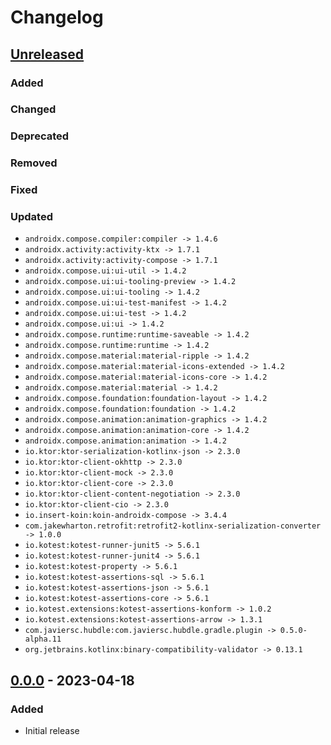 # Changelog

## [Unreleased]

### Added

### Changed

### Deprecated

### Removed

### Fixed

### Updated

- `androidx.compose.compiler:compiler -> 1.4.6`
- `androidx.activity:activity-ktx -> 1.7.1`
- `androidx.activity:activity-compose -> 1.7.1`
- `androidx.compose.ui:ui-util -> 1.4.2`
- `androidx.compose.ui:ui-tooling-preview -> 1.4.2`
- `androidx.compose.ui:ui-tooling -> 1.4.2`
- `androidx.compose.ui:ui-test-manifest -> 1.4.2`
- `androidx.compose.ui:ui-test -> 1.4.2`
- `androidx.compose.ui:ui -> 1.4.2`
- `androidx.compose.runtime:runtime-saveable -> 1.4.2`
- `androidx.compose.runtime:runtime -> 1.4.2`
- `androidx.compose.material:material-ripple -> 1.4.2`
- `androidx.compose.material:material-icons-extended -> 1.4.2`
- `androidx.compose.material:material-icons-core -> 1.4.2`
- `androidx.compose.material:material -> 1.4.2`
- `androidx.compose.foundation:foundation-layout -> 1.4.2`
- `androidx.compose.foundation:foundation -> 1.4.2`
- `androidx.compose.animation:animation-graphics -> 1.4.2`
- `androidx.compose.animation:animation-core -> 1.4.2`
- `androidx.compose.animation:animation -> 1.4.2`
- `io.ktor:ktor-serialization-kotlinx-json -> 2.3.0`
- `io.ktor:ktor-client-okhttp -> 2.3.0`
- `io.ktor:ktor-client-mock -> 2.3.0`
- `io.ktor:ktor-client-core -> 2.3.0`
- `io.ktor:ktor-client-content-negotiation -> 2.3.0`
- `io.ktor:ktor-client-cio -> 2.3.0`
- `io.insert-koin:koin-androidx-compose -> 3.4.4`
- `com.jakewharton.retrofit:retrofit2-kotlinx-serialization-converter -> 1.0.0`
- `io.kotest:kotest-runner-junit5 -> 5.6.1`
- `io.kotest:kotest-runner-junit4 -> 5.6.1`
- `io.kotest:kotest-property -> 5.6.1`
- `io.kotest:kotest-assertions-sql -> 5.6.1`
- `io.kotest:kotest-assertions-json -> 5.6.1`
- `io.kotest:kotest-assertions-core -> 5.6.1`
- `io.kotest.extensions:kotest-assertions-konform -> 1.0.2`
- `io.kotest.extensions:kotest-assertions-arrow -> 1.3.1`
- `com.javiersc.hubdle:com.javiersc.hubdle.gradle.plugin -> 0.5.0-alpha.11`
- `org.jetbrains.kotlinx:binary-compatibility-validator -> 0.13.1`

## [0.0.0] - 2023-04-18

### Added

- Initial release

[Unreleased]: https://github.com/JavierSegoviaCordoba/hubdle/compare/c0.0.0...HEAD

[0.0.0]: https://github.com/JavierSegoviaCordoba/hubdle/commits/c0.0.0
